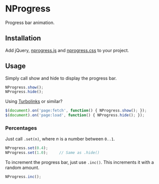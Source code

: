 NProgress
=========

Progress bar animation.

Installation
------------

Add jQuery, [nprogress.js] and [nprogress.css] to your project.

Usage
-----

Simply call show and hide to display the progress bar.

~~~ js
NProgress.show();
NProgress.hide();
~~~

Using [Turbolinks] or similar?

~~~ js
$(document).on('page:fetch', function() { NProgress.show(); });
$(document).on('page:load', function() { NProgress.hide(); });
~~~

### Percentages

Just call `.set(n)`, where *n* is a number between `0..1`.

~~~ js
NProgress.set(0.4);
NProgress.set(1.0);     // Same as .hide()
~~~

To increment the progress bar, just use `.inc()`. This increments it with a 
random amount.

~~~ js
NProgress.inc();
~~~

[Turbolinks]: https://github.com/rails/turbolinks
[nprogress.js]: nprogress.js
[nprogress.css]: nprogress.css
